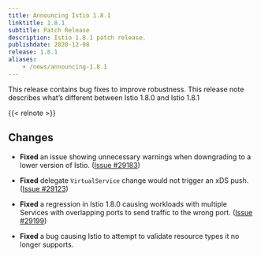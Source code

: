 ```yaml
---
title: Announcing Istio 1.8.1
linktitle: 1.8.1
subtitle: Patch Release
description: Istio 1.8.1 patch release.
publishdate: 2020-12-08
release: 1.8.1
aliases:
    - /news/announcing-1.8.1
---
```


This release contains bug fixes to improve robustness. This release note describes what’s different between Istio 1.8.0 and Istio 1.8.1

{{< relnote >}}

## Changes

- **Fixed** an issue showing unnecessary warnings when downgrading to a lower version of Istio.
  ([Issue #29183](https://github.com/istio/istio/issues/29183))

- **Fixed** delegate `VirtualService` change would not trigger an xDS push.
  ([Issue #29123](https://github.com/istio/istio/issues/29123))

- **Fixed** a regression in Istio 1.8.0 causing workloads with multiple Services with overlapping ports to send
traffic to the wrong port.
  ([Issue #29199](https://github.com/istio/istio/issues/29199))

- **Fixed** a bug causing Istio to attempt to validate resource types it no longer supports.

